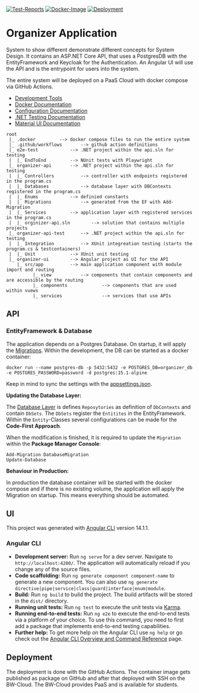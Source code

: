 [![Test-Reports](https://github.com/felixsteinke/organzier-application-demo/actions/workflows/test-reports.yml/badge.svg)](https://github.com/felixsteinke/organzier-application-demo/actions/workflows/test-reports.yml)
[![Docker-Image](https://github.com/felixsteinke/organzier-application-demo/actions/workflows/docker-image.yml/badge.svg)](https://github.com/felixsteinke/organzier-application-demo/actions/workflows/docker-image.yml)
[![Deployment](https://github.com/felixsteinke/organzier-application-demo/actions/workflows/deployment.yml/badge.svg)](https://github.com/felixsteinke/organzier-application-demo/actions/workflows/deployment.yml)

# Organizer Application

System to show different demonstrate different concepts for System Design. It contains an ASP.NET Core API, that uses a
PostgresDB with the EntityFramework and Keycloak for the Authentication. An Angular UI will use the API and is the
entrypoint for users into the system.

The entire system will be deployed on a PaaS Cloud with docker compose via GitHub Actions.

* [Development Tools](.documentation/dev-tools.md)
* [Docker Documentation](.documentation/docker.md)
* [Configuration Documentation](./.documentation/configuration.md)
* [.NET Testing Documentation](.documentation/dotnet-testing.md)
* [Material UI Documentation](.documentation/material-ui.md)

```
root
 |_ .docker			--> docker compose files to run the entire system
 |_ .github/workflows		--> github action definitions
 |_ e2e-test			--> .NET project within the api.sln for testing
 |	|_ EndToEnd			--> NUnit tests with Playwright
 |_ organizer-api		--> .NET project within the api.sln for testing
 |	|_ Controllers			--> controller with endpoints registered in the program.cs
 |	|_ Databases			--> database layer with DBContexts registered in the program.cs
 |	|_ Enums			--> definied constants
 |	|_ Migrations			--> generated from the EF with Add-Migration
 |	|_ Services			--> application layer with registered services in the program.cs
 |	|_ orginizer-api.sln		--> solution that contains multiple projects
 |_ organizer-api-test		--> .NET project within the api.sln for testing
 |	|_ Integration			--> XUnit integreation testing (starts the program.cs & testcontainers)
 |	|_ Unit				--> XUnit unit testing 
 |_ organizer-ui		--> Angular project as UI for the API
 	|_ src/app			--> main application component with module import and routing
 		  |_ view		    --> components that contain components and are accessible by the routing
 		  |_ components             --> components that are used within vuews
 		  |_ services               --> services that use APIs
```

## API

### EntityFramework & Database

The application depends on a Postgres Database. On startup, it will apply the [Migrations](./organizer-api/Migrations).
Within the development, the DB can be started as a docker container:

```shell
docker run --name postgres-db -p 5432:5432 -e POSTGRES_DB=organizer_db -e POSTGRES_PASSWORD=password -d postgres:15.1-alpine
```

Keep in mind to sync the settings with the [appsettings.json](./organizer-api/appsettings.json).

__Updating the Database Layer:__

The [Database Layer](./organizer-api/Databases) is defines `Reposytories` as definition of `DbContexts` and
contain `DbSets`. The `DbSets` register the `Entitites` in the EntityFramework. Within the `Entity`-Classes several
configurations can be made for the __Code-First Approach__.

When the modification is finished, it is required to update the `Migration` within the __Package Manager Console__:

```shell
Add-Migration DatabaseMigration
Update-Database
```

__Behaviour in Production:__

In production the database container will be started with the docker compose and if there is no existing volume, the
application will apply the Migration on startup. This means everything should be automated.

## UI

This project was generated with [Angular CLI](https://github.com/angular/angular-cli) version 14.1.1.

### Angular CLI

* __Development server:__ Run `ng serve` for a dev server. Navigate to `http://localhost:4200/`. The application will
  automatically reload if you change any of the source files.
* __Code scaffolding:__ Run `ng generate component component-name` to generate a new component. You can also
  use `ng generate directive|pipe|service|class|guard|interface|enum|module`.
* __Build:__ Run `ng build` to build the project. The build artifacts will be stored in the `dist/` directory.
* __Running unit tests:__ Run `ng test` to execute the unit tests via [Karma](https://karma-runner.github.io).
* __Running end-to-end tests:__ Run `ng e2e` to execute the end-to-end tests via a platform of your choice. To use this
  command, you need to first add a package that implements end-to-end testing capabilities.
* __Further help:__ To get more help on the Angular CLI use `ng help` or go check out
  the [Angular CLI Overview and Command Reference](https://angular.io/cli) page.

## Deployment

The deployment is done with the GitHub Actions. The container image gets published as package on GitHub and after that
deployed with SSH on the BW-Cloud. The BW-Cloud provides PaaS and is available for students.
